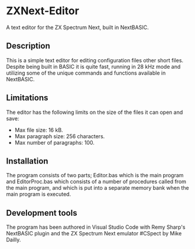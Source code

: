 # ZXNext-Editor
A text editor for the ZX Spectrum Next, built in NextBASIC.

## Description
This is a simple text editor for editing configuration files other short files.
Despite being built in BASIC it is quite fast, running in 28 kHz mode and utilizing some of the unique commands and functions available in NextBASIC.

## Limitations
The editor has the following limits on the size of the files it can open and save:
* Max file size: 16 kB.
* Max paragraph size: 256 characters.
* Max number of paragraphs: 100.

## Installation
The program consists of two parts; Editor.bas which is the main program and EditorProc.bas which consists of a number of procedures called from the main program, and which is put into a separate memory bank when the main program is executed.

## Development tools
The program has been authored in Visual Studio Code with Remy Sharp's NextBASIC plugin and the ZX Spectrum Next emulator #CSpect by Mike Dailly.

